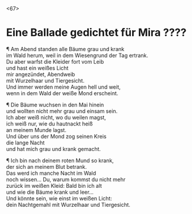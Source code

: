 <67>

# Eine Ballade gedichtet für Mira ????

¶ Am Abend standen alle Bäume grau und krank  
im Wald herum, weil in dem Wiesengrund der Tag ertrank.  
Du aber warfst die Kleider fort vom Leib  
und hast ein weißes Licht  
mir angezündet, Abendweib  
mit Wurzelhaar und Tiergesicht.  
Und immer werden meine Augen hell und weit,  
wenn in dem Wald der weiße Mond erscheint.

¶ Die Bäume wuchsen in den Mai hinein  
und wollten nicht mehr grau und einsam sein.  
Ich aber weiß nicht, wo du weilen magst,  
ich weiß nur, wie du hautnackt heiß  
an meinem Munde lagst.  
Und über uns der Mond zog seinen Kreis  
die lange Nacht  
und hat mich grau und krank gemacht.

¶ Ich bin nach deinem roten Mund so krank,  
der sich an meinem Blut betrank.  
Das werd ich manche Nacht im Wald  
noch wissen… Du, warum kommst du nicht mehr  
zurück im weißen Kleid: Bald bin ich alt  
und wie die Bäume krank und leer…  
Und könnte sein, wie einst im weißen Licht:  
dein Nachtgemahl mit Wurzelhaar und Tiergesicht.

